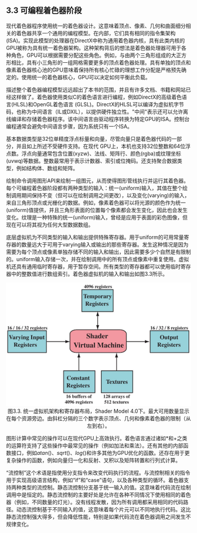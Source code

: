 ## 3.3 可编程着色器阶段
现代着色器程序使用统一的着色器设计。这意味着顶点、像素、几何和曲面细分相关的着色器共享一个通用的编程模型。在内部，它们具有相同的指令集架构(ISA)。实现此模型的处理器在DirectX中称为通用着色器内核，具有此类内核的 GPU被称为具有统一着色器架构。这种架构背后的想法是着色器处理器可用于各种角色，GPU可以根据需要分配这些角色。例如，与由两个三角形组成的大正方形相比，具有小三角形的一组网格需要更多的顶点着色器处理。具有单独的顶点和像素着色器核心池的GPU意味着保持所有核心忙碌的理想工作分配是严格预先确定的。使用统一的着色器核心，GPU可以决定如何平衡此负载。

描述整个着色器编程模型远远超出了本书的范围，并且有许多文档、书籍和网站已经这样做了。着色器使用类似C的着色语言进行编程，例如DirectX的高级着色语言(HLSL)和OpenGL着色语言 (GLSL)。DirectX的HLSL可以编译为虚拟机字节码，也称为中间语言（IL或DXIL），以提供硬件独立性。"中间"表示还可以允许离线编译和存储着色器程序。该中间语言由驱动程序转换为特定GPU的ISA。控制台编程通常会避免中间语言步骤，因为系统只有一个ISA。

基本数据类型是32位单精度浮点标量和向量，尽管向量只是着色器代码的一部分，并且如上所述不受硬件支持。在现代 GPU上，本机也支持32位整数和64位浮点数。浮点向量通常包含位置(xyzw)、法线、矩阵行、颜色(rgba)或纹理坐标 (uvwq)等数据。整数最常用于表示计数器、索引或位掩码。还支持聚合数据类型，例如结构体、数组和矩阵。

绘制命令调用图形API来绘制一组图元，从而使得图形管线执行并运行其着色器。每个可编程着色器阶段都有两种类型的输入：统一(uniform)输入，其值在整个绘制调用期间保持不变（但可以在绘制调用之间更改），以及变化(varying)的输入，来自三角形顶点或光栅化的数据。例如，像素着色器可以将光源的颜色作为统一(uniform)值提供，并且三角形表面的位置每个像素都会发生变化，因此也会发生变化。纹理是一种特殊的统一(uniform)输入，曾经是应用于表面的彩色图像，但现在可以将其视为任何大型数据数组。

底层虚拟机为不同类型的输入和输出提供特殊寄存器。用于uniform的可用常量寄存器的数量远大于可用于varying输入或输出的那些寄存器。发生这种情况是因为需要为每个顶点或像素单独存储不同的输入和输出，因此需要多少个自然是有限制的。uniform输入存储一次，并在绘制调用中的所有顶点或像素中重复使用。虚拟机还具有通用临时寄存器，用于暂存空间。所有类型的寄存器都可以使用临时寄存器中的整数值进行数组索引。着色器虚拟机的输入和输出如图3.3所示。<div align = "center">![Figure3.3]</div><div align = "center">图3.3. 统一虚拟机架构和寄存器布局，Shader Model 4.0下。最大可用数量显示在每个资源旁边。由斜杠分隔的三个数字表示顶点、几何和像素着色器的限制（从左到右）。</div>

图形计算中常见的操作可以在现代GPU上高效执行。着色语言通过诸如$*$和$+$之类的运算符支持了这些操作中最常见的操作（例如加法和乘法）。还有其他的内部函数接口，例如$atan()$、$sqrt()$、$log()$和许多其他为GPU优化的函数。还存在用于更复杂操作的函数，例如向量归一化和反射、叉积以及矩阵转置和行列式计算。

“流控制”这个术语是指使用分支指令来改变代码执行的流程。与流控制相关的指令用于实现高级语言结构，例如“if”和“case”语句，以及各种类型的循环。着色器支持两种类型的流控制。静态流控制分支基于统一输入的值。这意味着代码流在绘制调用中是恒定的。静态流控制的主要好处是允许在各种不同情况下使用相同的着色器（例如，不同数量的灯光）。没有线程发散，因为所有调用都采用相同的代码路径。动态流控制基于不同输入的值，这意味着每个片元可以不同地执行代码。这比静态流控制强大得多，但会降低性能，特别是如果代码流在着色器调用之间发生不规律变化。

[Figure3.3]:Figure/Figure3.3.JPG